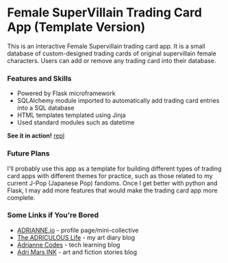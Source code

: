 # Female SuperVillain Trading Card App (Template Version)
This is an interactive Female Supervillain trading card app. It is a small database of custom-designed trading cards of original supervillain female characters. Users can add or remove any trading card into their database.

### Features and Skills
- Powered by Flask microframework
- SQLAlchemy module imported to automatically add trading card entries into a SQL database
- HTML templates templated using Jinja
- Used standard modules such as datetime

**See it in action!** [repl](https://repl.it/@adriculous/Female-Supervillain-Trading-Card-template-version)

### Future Plans
I'll probably use this app as a template for building different types of trading card apps with different themes for practice, such as those related to my current J-Pop (Japanese Pop) fandoms. Once I get better with python and Flask, I may add more features that would make the trading card app more complete.

### Some Links if You're Bored
- [ADRIANNE.io](https://adrianne.io) - profile page/mini-collective
- [The ADRICULOUS Life](https://adriculous.life) - my art diary blog
- [Adrianne Codes](https://adrianne.codes) - tech learning blog
- [Adri Mars INK](https://adrimars.ink) - art and fiction stories blog
